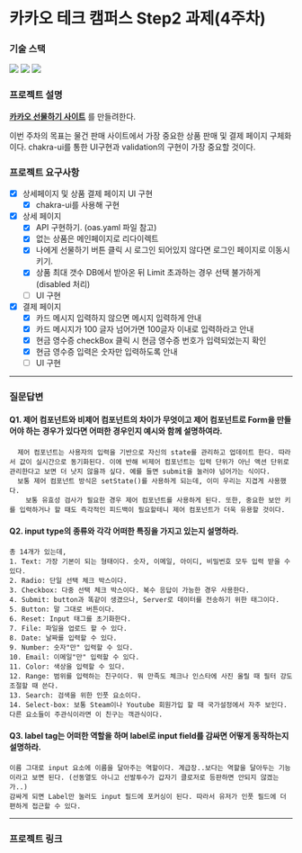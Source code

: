 # 카카오 테크 캠퍼스 Step2 과제(4주차)
###  기술 스택
<img src="https://img.shields.io/badge/TypeScript-3178C6?style=for-the-badge&logo=TypeScript&logoColor=white">
<img src="https://img.shields.io/badge/React-61DAFB?style=for-the-badge&logo=React&logoColor=black">
<img src="https://img.shields.io/badge/Git-F05032?style=for-the-badge&logo=Git&logoColor=white">
</br>

### 프로젝트 설명
**[카카오 선물하기 사이트](https://gift.kakao.com/home)** 를 만들려한다.

이번 주차의 목표는 물건 판매 사이트에서 가장 중요한 상품 판매 및 결제 페이지 구체화이다. chakra-ui를 통한 UI구현과 validation의 구현이 가장 중요할 것이다.


### 프로젝트 요구사항
- [X] 상세페이지 및 상품 결제 페이지 UI 구현
  - [X] chakra-ui를 사용해 구현
- [X] 상세 페이지 
  - [X] API 구현하기. (oas.yaml 파일 참고)
  - [X] 없는 상품은 메인페이지로 리다이렉트
  - [X] 나에게 선물하기 버튼 클릭 시 로그인 되어있지 않다면 로그인 페이지로 이동시키기.
  - [X] 상품 최대 갯수 DB에서 받아온 뒤 Limit 초과하는 경우 선택 불가하게(disabled 처리)
  - [ ] UI 구현
- [X] 결제 페이지
  - [X] 카드 메시지 입력하지 않으면 메시지 입력하게 안내
  - [X] 카드 메시지가 100 글자 넘어가면 100글자 이내로 입력하라고 안내
  - [X] 현금 영수증 checkBox 클릭 시 현금 영수증 번호가 입력되었는지 확인
  - [X] 현금 영수증 입력은 숫자만 입력하도록 안내
  - [ ] UI 구현

---
### 질문답변
  #### Q1. 제어 컴포넌트와 비제어 컴포넌트의 차이가 무엇이고 제어 컴포넌트로 Form을 만들어야 하는 경우가 있다면 어떠한 경우인지 예시와 함께 설명하여라.
      제어 컴포넌트는 사용자의 입력을 기반으로 자신의 state를 관리하고 업데이트 한다. 따라서 값이 실시간으로 동기화된다. 이에 반해 비제어 컴포넌트는 입력 단위가 아닌 액션 단위로 관리한다고 보면 더 낫지 않을까 싶다. 예를 들면 submit을 눌러야 넘어가는 식이다.
      보통 제어 컴포넌트 방식은 setState()를 사용하게 되는데, 이미 우리는 지겹게 사용했다. 
        보통 유효성 검사가 필요한 경우 제어 컴포넌트를 사용하게 된다. 또한, 중요한 보안 키를 입력하거나 할 때도 즉각적인 피드백이 필요할테니 제어 컴포넌트가 더욱 유용할 것이다.
  #### Q2. input type의 종류와 각각 어떠한 특징을 가지고 있는지 설명하라.
    총 14개가 있는데,
    1. Text: 가장 기본이 되는 형태이다. 숫자, 이메일, 아이디, 비밀번호 모두 입력 받을 수 있다.
    2. Radio: 단일 선택 체크 박스이다.
    3. Checkbox: 다중 선택 체크 박스이다. 복수 응답이 가능한 경우 사용한다.
    4. Submit: button과 똑같이 생겼으나, Server로 데이터를 전송하기 위한 태그이다.
    5. Button: 말 그대로 버튼이다.
    6. Reset: Input 태그를 초기화한다.
    7. File: 파일을 업로드 할 수 있다.
    8. Date: 날짜를 입력할 수 있다.
    9. Number: 숫자"만" 입력할 수 있다.
    10. Email: 이메일"만" 입력할 수 있다.
    11. Color: 색상을 입력할 수 있다.
    12. Range: 범위를 입력하는 친구이다. 뭐 만족도 체크나 인스타에 사진 올릴 때 필터 강도 조절할 때 쓴다.
    13. Search: 검색을 위한 인풋 요소이다.
    14. Select-box: 보통 Steam이나 Youtube 회원가입 할 때 국가설정에서 자주 보인다. 다른 요소들이 주관식이라면 이 친구는 객관식이다.
  #### Q3. label tag는 어떠한 역할을 하며 label로 input field를 감싸면 어떻게 동작하는지 설명하라.
    이름 그대로 input 요소에 이름을 달아주는 역할이다. 계급장..보다는 역할을 달아두는 기능이라고 보면 된다. (선동열도 아니고 선발투수가 갑자기 클로저로 등판하면 안되지 않겠는가..)
    감싸게 되면 Label만 눌러도 input 필드에 포커싱이 된다. 따라서 유저가 인풋 필드에 더 편하게 접근할 수 있다.

---
### 프로젝트 링크
